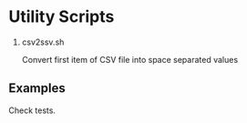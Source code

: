 # Utility Scripts

1. csv2ssv.sh

    Convert first item of CSV file into space separated values

## Examples

Check tests.
